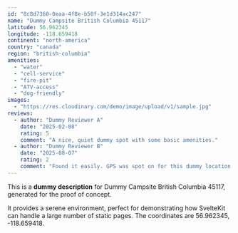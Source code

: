 ```yaml
---
id: "8c8d7360-0eaa-4f8e-b50f-3e1d314ac247"
name: "Dummy Campsite British Columbia 45117"
latitude: 56.962345
longitude: -118.659418
continent: "north-america"
country: "canada"
region: "british-columbia"
amenities:
  - "water"
  - "cell-service"
  - "fire-pit"
  - "ATV-access"
  - "dog-friendly"
images:
  - "https://res.cloudinary.com/demo/image/upload/v1/sample.jpg"
reviews:
  - author: "Dummy Reviewer A"
    date: "2025-02-08"
    rating: 5
    comment: "A nice, quiet dummy spot with some basic amenities."
  - author: "Dummy Reviewer B"
    date: "2025-08-07"
    rating: 2
    comment: "Found it easily. GPS was spot on for this dummy location."
---
```


This is a **dummy description** for Dummy Campsite British Columbia 45117, generated for the proof of concept.

It provides a serene environment, perfect for demonstrating how SvelteKit can handle a large number of static pages. The coordinates are 56.962345, -118.659418.
